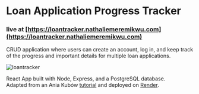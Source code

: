 # Loan Application Progress Tracker
### live at [https://loantracker.nathaliemeremikwu.com](https://loantracker.nathaliemeremikwu.com)
CRUD application where users can create an account, log in, and keep track of the progress and important details for multiple loan applications.

![loantracker](https://user-images.githubusercontent.com/129467877/231030445-8375bdee-53a7-4d60-8aeb-c46bc189e3c6.png)

React App built with Node, Express, and a PostgreSQL database.\
Adapted from an Ania Kubów [tutorial](https://www.youtube.com/watch?v=LYEkguL9PcY) and deployed on [Render](https://render.com/).
